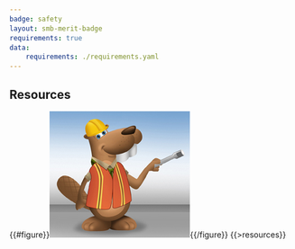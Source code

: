 ```yaml
---
badge: safety
layout: smb-merit-badge
requirements: true
data:
    requirements: ./requirements.yaml
---
```


## Resources

{{#figure}}<img src="safety-bucky.jpg" class="W(100%)" />{{/figure}}
{{>resources}}
